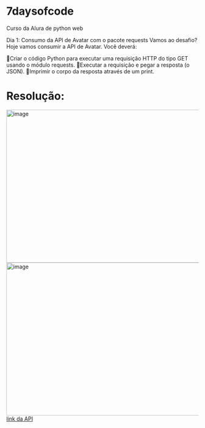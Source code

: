 # 7daysofcode
Curso da Alura de python web
<p>
  Dia 1: Consumo da API de Avatar com o pacote requests
  Vamos ao desafio? Hoje vamos consumir a API de Avatar. Você deverá: 
  
  🔹Criar o código Python para executar uma requisição HTTP do tipo GET usando o módulo requests.
  🔹Executar a requisição e pegar a resposta (o JSON).
  🔹Imprimir o corpo da resposta através de um print.
</p>
<div>
  <h1>Resolução:</h1>
  <img width="600" height="400" alt="image" src="https://github.com/user-attachments/assets/54867b77-0cf5-4029-a13e-f61fb8520334" />
  <img width="600" height="400" alt="image" src="https://github.com/user-attachments/assets/94d14dac-e0b7-4d3e-9a41-b66c8442a494" />
</div>
<a href="https://last-airbender-api.fly.dev/" target="_blank">link da API</a>

